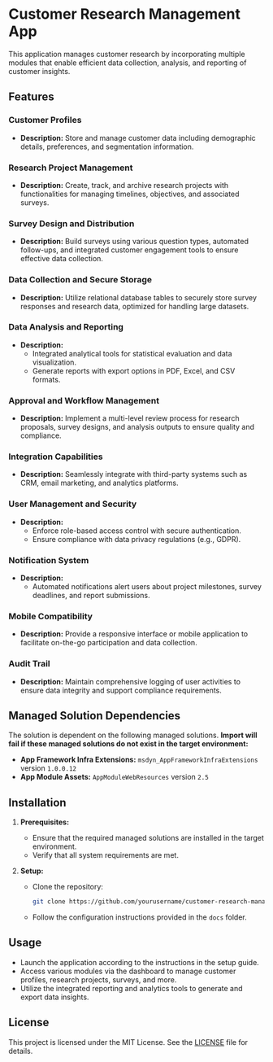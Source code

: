 # Customer Research Management App

This application manages customer research by incorporating multiple modules that enable efficient data collection, analysis, and reporting of customer insights.

## Features

### Customer Profiles
- **Description:** Store and manage customer data including demographic details, preferences, and segmentation information.

### Research Project Management
- **Description:** Create, track, and archive research projects with functionalities for managing timelines, objectives, and associated surveys.

### Survey Design and Distribution
- **Description:** Build surveys using various question types, automated follow-ups, and integrated customer engagement tools to ensure effective data collection.

### Data Collection and Secure Storage
- **Description:** Utilize relational database tables to securely store survey responses and research data, optimized for handling large datasets.

### Data Analysis and Reporting
- **Description:** 
  - Integrated analytical tools for statistical evaluation and data visualization.
  - Generate reports with export options in PDF, Excel, and CSV formats.

### Approval and Workflow Management
- **Description:** Implement a multi-level review process for research proposals, survey designs, and analysis outputs to ensure quality and compliance.

### Integration Capabilities
- **Description:** Seamlessly integrate with third-party systems such as CRM, email marketing, and analytics platforms.

### User Management and Security
- **Description:** 
  - Enforce role-based access control with secure authentication.
  - Ensure compliance with data privacy regulations (e.g., GDPR).

### Notification System
- **Description:** 
  - Automated notifications alert users about project milestones, survey deadlines, and report submissions.

### Mobile Compatibility
- **Description:** Provide a responsive interface or mobile application to facilitate on-the-go participation and data collection.

### Audit Trail
- **Description:** Maintain comprehensive logging of user activities to ensure data integrity and support compliance requirements.

## Managed Solution Dependencies

The solution is dependent on the following managed solutions. **Import will fail if these managed solutions do not exist in the target environment:**

- **App Framework Infra Extensions:** `msdyn_AppFrameworkInfraExtensions` version `1.0.0.12`
- **App Module Assets:** `AppModuleWebResources` version `2.5`

## Installation

1. **Prerequisites:**  
   - Ensure that the required managed solutions are installed in the target environment.
   - Verify that all system requirements are met.

2. **Setup:**  
   - Clone the repository:  
     ```bash
     git clone https://github.com/yourusername/customer-research-management-app.git
     ```
   - Follow the configuration instructions provided in the `docs` folder.

## Usage

- Launch the application according to the instructions in the setup guide.
- Access various modules via the dashboard to manage customer profiles, research projects, surveys, and more.
- Utilize the integrated reporting and analytics tools to generate and export data insights.

## License

This project is licensed under the MIT License. See the [LICENSE](LICENSE) file for details.

